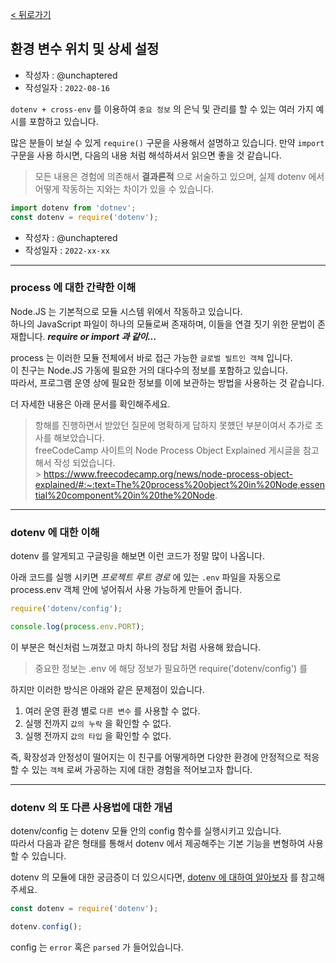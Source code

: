 [< 뒤로가기](../README.md)

## 환경 변수 위치 및 상세 설정

-   작성자 : @unchaptered
-   작성일자 : `2022-08-16`

`dotenv + cross-env` 를 이용하여 `중요 정보` 의 은닉 및 관리를 할 수 있는 여러 가지 예시를 포함하고 있습니다.

많은 분들이 보실 수 있게 `require()` 구문을 사용해서 설명하고 있습니다. 만약 `import` 구문을 사용 하시면, 다음의 내용 처럼 해석하셔서 읽으면 좋을 것 같습니다.

> 모든 내용은 경험에 의존해서 **결과론적** 으로 서술하고 있으며, 실제 dotenv 에서 어떻게 작동하는 지와는 차이가 있을 수 있습니다.

```javascript
import dotenv from 'dotnev';
const dotenv = require('dotenv');
```

-   작성자 : @unchaptered
-   작성일자 : `2022-xx-xx`

<hr>

### process 에 대한 간략한 이해

Node.JS 는 기본적으로 모듈 시스템 위에서 작동하고 있습니다.<br> 하나의 JavaScript 파일이 하나의 모듈로써 존재하며, 이들을 연결 짓기 위한 문법이 존재합니다. **_require or import 과 같이..._**

process 는 이러한 모듈 전체에서 바로 접근 가능한 `글로벌 빌트인 객체` 입니다.<br> 이 친구는 Node.JS 가동에 필요한 거의 대다수의 정보를 포함하고 있습니다.<br> 따라서, 프로그램 운영 상에 필요한 정보를 이에 보관하는 방법을 사용하는 것 같습니다.

더 자세한 내용은 아래 문서를 확인해주세요.

> 항해를 진행하면서 받았던 질문에 명확하게 답하지 못헀던 부분이여서 추가로 조사를 해보았습니다. <br> freeCodeCamp 사이트의 Node Process Object Explained 게시글을 참고해서 작성 되었습니다. <br> > https://www.freecodecamp.org/news/node-process-object-explained/#:~:text=The%20process%20object%20in%20Node,essential%20component%20in%20the%20Node.

<hr>

### dotenv 에 대한 이해

dotenv 를 알게되고 구글링을 해보면 이런 코드가 정말 많이 나옵니다.

아래 코드를 실행 시키면 _프로젝트 루트 경로_ 에 있는 `.env` 파일을 자동으로 process.env 객체 안에 넣어줘서 사용 가능하게 만들어 줍니다.

```javascript
require('dotenv/config');

console.log(process.env.PORT);
```

이 부분은 혁신처럼 느껴졌고 마치 하나의 정답 처럼 사용해 왔습니다.

> 중요한 정보는 .env 에 해당 정보가 필요하면 require('dotenv/config') 를

하지만 이러한 방식은 아래와 같은 문제점이 있습니다.

1. 여러 운영 환경 별로 `다른 변수` 를 사용할 수 없다.
2. 실행 전까지 `값의 누락` 을 확인할 수 없다.
3. 실행 전까지 `값의 타입` 을 확인할 수 없다.

즉, 확장성과 안정성이 떨어지는 이 친구를 어떻게하면 다양한 환경에 안정적으로 적응할 수 있는 `객체` 로써 가공하는 지에 대한 경험을 적어보고자 합니다.

<hr>

### dotenv 의 또 다른 사용법에 대한 개념

dotenv/config 는 dotenv 모듈 안의 config 함수를 실행시키고 있습니다. <br> 따라서 다음과 같은 형태를 통해서 dotenv 에서 제공해주는 기본 기능을 변형하여 사용할 수 있습니다.

dotenv 의 모듈에 대한 궁금증이 더 있으시다면, [dotenv 에 대하여 알아보자](./dotenv%20%EC%97%90%20%EB%8C%80%ED%95%98%EC%97%AC%20%EC%95%8C%EC%95%84%EB%B3%B4%EC%9E%90.md) 를 참고해주세요.

```javascript
const dotenv = require('dotenv');

dotenv.config();
```

config 는 `error` 혹은 `parsed` 가 들어있습니다.
